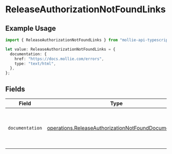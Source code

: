 # ReleaseAuthorizationNotFoundLinks

## Example Usage

```typescript
import { ReleaseAuthorizationNotFoundLinks } from "mollie-api-typescript/models/operations";

let value: ReleaseAuthorizationNotFoundLinks = {
  documentation: {
    href: "https://docs.mollie.com/errors",
    type: "text/html",
  },
};
```

## Fields

| Field                                                                                                                        | Type                                                                                                                         | Required                                                                                                                     | Description                                                                                                                  |
| ---------------------------------------------------------------------------------------------------------------------------- | ---------------------------------------------------------------------------------------------------------------------------- | ---------------------------------------------------------------------------------------------------------------------------- | ---------------------------------------------------------------------------------------------------------------------------- |
| `documentation`                                                                                                              | [operations.ReleaseAuthorizationNotFoundDocumentation](../../models/operations/releaseauthorizationnotfounddocumentation.md) | :heavy_check_mark:                                                                                                           | The URL to the generic Mollie API error handling guide.                                                                      |
